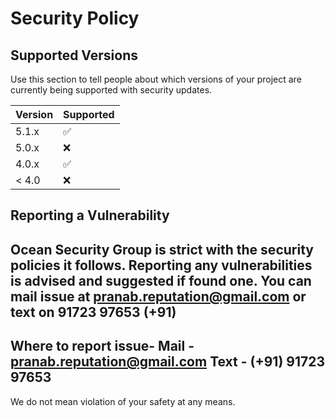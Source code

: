 # Security Policy

## Supported Versions

Use this section to tell people about which versions of your project are
currently being supported with security updates.

| Version | Supported          |
| ------- | ------------------ |
| 5.1.x   | :white_check_mark: |
| 5.0.x   | :x:                |
| 4.0.x   | :white_check_mark: |
| < 4.0   | :x:                |

## Reporting a Vulnerability

Ocean Security Group is strict with the security policies it follows. Reporting any vulnerabilities is advised and suggested if found one.
You can mail issue at pranab.reputation@gmail.com or text on 91723 97653 (+91)
---------------

Where to report issue-
Mail - pranab.reputation@gmail.com
Text - (+91) 91723 97653
---------------

We do not mean violation of your safety at any means. 


